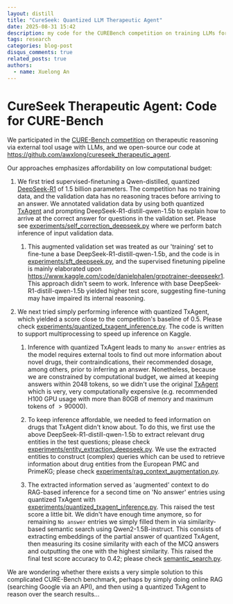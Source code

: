 ```yaml
---
layout: distill
title: "CureSeek: Quantized LLM Therapeutic Agent"
date: 2025-08-31 15:42
description: my code for the CUREBench competition on training LLMs for therapeutic reasoning via external tools
tags: research
categories: blog-post
disqus_comments: true
related_posts: true
authors:
  - name: Xuelong An
---
```


# CureSeek Therapeutic Agent: Code for CURE-Bench

We participated in the [CURE-Bench competition](https://www.kaggle.com/competitions/cure-bench) on therapeutic reasoning via external tool usage with LLMs, and we open-source our code at https://github.com/awxlong/cureseek_therapeutic_agent.

Our approaches emphasizes affordability on low computational budget:

1. We first tried supervised-finetuning a Qwen-distilled, quantized [DeepSeek-R1](https://www.kaggle.com/models/deepseek-ai/deepseek-r1/transformers/deepseek-r1-distill-qwen-1.5b) of 1.5 billion parameters. The competition has no training data, and the validation data has no reasoning traces before arriving to an answer. We annotated validation data by using both quantized [TxAgent](https://huggingface.co/mradermacher/TxAgent-T1-Llama-3.1-8B-GGUF) and prompting DeepSeek-R1-distill-qwen-1.5b to explain how to arrive at the correct answer for questions in the validation set. Please see [experiments/self_correction_deepseek.py](experiments/self_correction_deepseek.py) where we perform batch inference of input validation data. 
      
      1.  This augmented validation set was treated as our 'training' set to fine-tune a base DeepSeek-R1-distill-qwen-1.5b, and the code is in [experiments/sft_deepseek.py](experiments/sft_deepseek.py), and the supervised finetuning pipeline is mainly elaborated upon https://www.kaggle.com/code/danielphalen/grpotrainer-deepseekr1. This approach didn't seem to work. Inference with base DeepSeek-R1-distill-qwen-1.5b yielded higher test score, suggesting fine-tuning may have impaired its internal reasoning. 

2. We next tried simply performing inference with quantized TxAgent, which yielded a score close to the competition's baseline of $0.5$. Please check [experiments/quantized_txagent_inference.py](experiments/quantized_txagent_inference.py). The code is written to support multiprocessing to speed up inference on Kaggle.
       
      1.  Inference with quantized TxAgent leads to many `No answer` entries as the model requires external tools to find out more information about novel drugs, their contraindications, their recommended dosage, among others, prior to inferring an answer. Nonetheless, because we are constrained by computational budget, we aimed at keeping answers within $2048$ tokens, so we didn't use the original [TxAgent](https://github.com/mims-harvard/TxAgent) which is very, very computationally expensive (e.g. recommended H100 GPU usage with more than 80GB of memory and maximum tokens of $>90000$). 
      
      2. To keep inference affordable, we needed to feed information on drugs that TxAgent didn't know about. To do this, we first use the above DeepSeek-R1-distill-qwen-1.5b to extract relevant drug entities in the test questions; please check [experiments/entity_extraction_deepseek.py](experiments/entity_extraction_deepseek.py). We use the extracted entities to construct (complex) queries which can be used to retrieve information about drug entities from the European PMC and PrimeKG; please check [experiments/rag_context_augmentation.py](experiments/rag_context_augmentation.py). 

      3. The extracted information served as 'augmented' context to do RAG-based inference for a second time on 'No answer' entries using quantized TxAgent with [experiments/quantized_txagent_inference.py](experiments/quantized_txagent_inference.py). This raised the test score a little bit. We didn't have enough time anymore, so for remaining `No answer` entries we simply filled them in via similarity-based semantic search using Qwen2-1.5B-instruct. This consists of extracting embeddings of the partial answer of quantized TxAgent, then measuring its cosine similarity with each of the MCQ answers and outputting the one with the highest similarity. This raised the final test score accuracy to $0.42$; please check [semantic_search.py](semantic_search.py).   

We are wondering whether there exists a very simple solution to this complicated CURE-Bench benchmark, perhaps by simply doing online RAG (searching Google via an API), and then using a quantized TxAgent to reason over the search results...